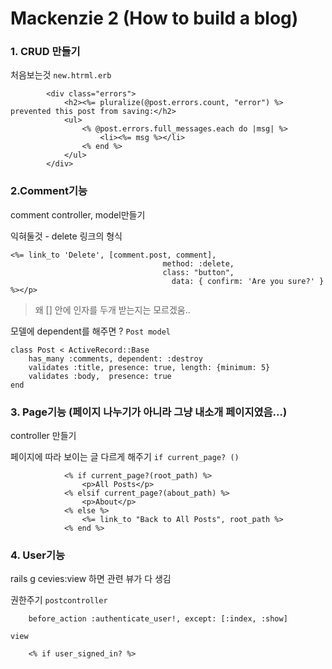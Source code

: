 # Mackenzie 2 (How to build a blog)

### 1. CRUD 만들기


처음보는것
``new.htrml.erb``
```
        <div class="errors">
            <h2><%= pluralize(@post.errors.count, "error") %> prevented this post from saving:</h2>
			<ul>
				<% @post.errors.full_messages.each do |msg| %>
					<li><%= msg %></li>
				<% end %>
			</ul>
        </div>
```


### 2.Comment기능

comment controller, model만들기

익혀둘것 - delete 링크의 형식
```
<%= link_to 'Delete', [comment.post, comment],
								  method: :delete,
								  class: "button",
								 	data: { confirm: 'Are you sure?' } %></p>
```
> 왜 [] 안에 인자를 두개 받는지는 모르겠움..

모델에 dependent를 해주면 ? 
``Post model``
```
class Post < ActiveRecord::Base
    has_many :comments, dependent: :destroy
	validates :title, presence: true, length: {minimum: 5}
	validates :body,  presence: true
end

```

### 3. Page기능 (페이지 나누기가 아니라 그냥 내소개 페이지였음...)

controller 만들기

페이지에 따라 보이는 글 다르게 해주기
``if current_page? ()``
```
			<% if current_page?(root_path) %>
				<p>All Posts</p>
			<% elsif current_page?(about_path) %>
				<p>About</p>
			<% else %>
				<%= link_to "Back to All Posts", root_path %>
			<% end %>
```

### 4. User기능
rails g cevies:view 하면 관련 뷰가 다 생김

권한주기
``postcontroller``
```
	before_action :authenticate_user!, except: [:index, :show]
```
``view``
```
	<% if user_signed_in? %>
```


